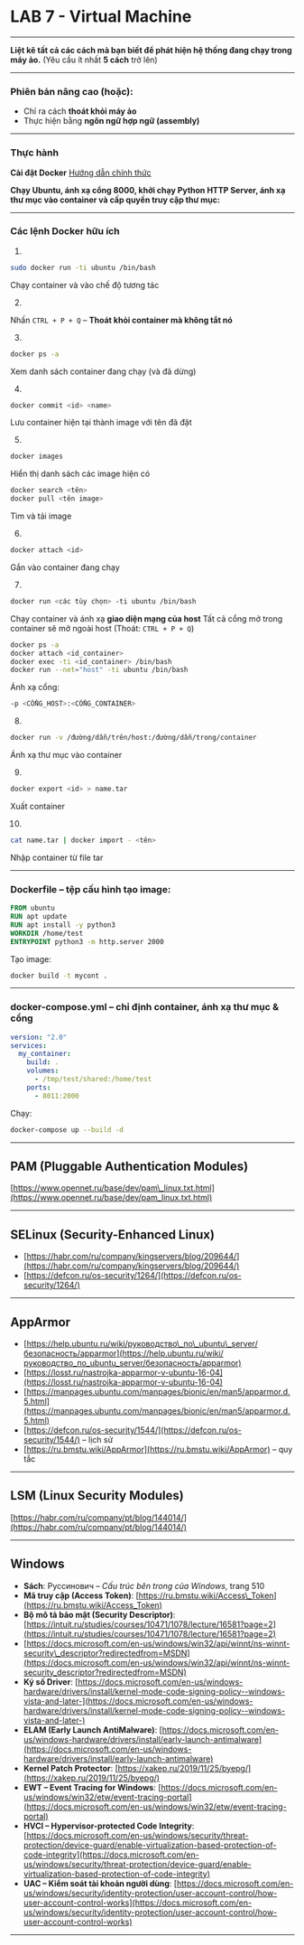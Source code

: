 # LAB 7 - Virtual Machine

---

**Liệt kê tất cả các cách mà bạn biết để phát hiện hệ thống đang chạy trong máy ảo.**
(Yêu cầu ít nhất **5 cách** trở lên)

---

### **Phiên bản nâng cao (hoặc):**

* Chỉ ra cách **thoát khỏi máy ảo**
* Thực hiện bằng **ngôn ngữ hợp ngữ (assembly)**

---

### **Thực hành**

**Cài đặt Docker**
[Hướng dẫn chính thức](https://docs.docker.com/engine/install)

**Chạy Ubuntu, ánh xạ cổng 8000, khởi chạy Python HTTP Server, ánh xạ thư mục vào container và cấp quyền truy cập thư mục:**

---

### **Các lệnh Docker hữu ích**

1.

```bash
sudo docker run -ti ubuntu /bin/bash
```

Chạy container và vào chế độ tương tác

2.

Nhấn `CTRL + P + Q` – **Thoát khỏi container mà không tắt nó**

3.

```bash
docker ps -a
```

Xem danh sách container đang chạy (và đã dừng)

4.

```bash
docker commit <id> <name>
```

Lưu container hiện tại thành image với tên đã đặt

5.

```bash
docker images
```

Hiển thị danh sách các image hiện có

```bash
docker search <tên>
docker pull <tên image>
```

Tìm và tải image

6.

```bash
docker attach <id>
```

Gắn vào container đang chạy

7.

```bash
docker run <các tùy chọn> -ti ubuntu /bin/bash
```

Chạy container và ánh xạ **giao diện mạng của host**
Tất cả cổng mở trong container sẽ mở ngoài host
(Thoát: `CTRL + P + Q`)

```bash
docker ps -a
docker attach <id_container>
docker exec -ti <id_container> /bin/bash
docker run --net="host" -ti ubuntu /bin/bash
```

Ánh xạ cổng:

```bash
-p <CỔNG_HOST>:<CỔNG_CONTAINER>
```

8.

```bash
docker run -v /đường/dẫn/trên/host:/đường/dẫn/trong/container
```

Ánh xạ thư mục vào container

9.

```bash
docker export <id> > name.tar
```

Xuất container

10.

```bash
cat name.tar | docker import - <tên>
```

Nhập container từ file tar

---

### **Dockerfile – tệp cấu hình tạo image:**

```Dockerfile
FROM ubuntu
RUN apt update
RUN apt install -y python3
WORKDIR /home/test
ENTRYPOINT python3 -m http.server 2000
```

Tạo image:

```bash
docker build -t mycont .
```

---

### **docker-compose.yml** – chỉ định container, ánh xạ thư mục & cổng

```yaml
version: "2.0"
services:
  my_container:
    build: .
    volumes:
      - /tmp/test/shared:/home/test
    ports:
      - 8011:2000
```

Chạy:

```bash
docker-compose up --build -d
```

---

## **PAM (Pluggable Authentication Modules)**

[https://www.opennet.ru/base/dev/pam\_linux.txt.html](https://www.opennet.ru/base/dev/pam_linux.txt.html)

---

## **SELinux (Security-Enhanced Linux)**

* [https://habr.com/ru/company/kingservers/blog/209644/](https://habr.com/ru/company/kingservers/blog/209644/)
* [https://defcon.ru/os-security/1264/](https://defcon.ru/os-security/1264/)

---

## **AppArmor**

* [https://help.ubuntu.ru/wiki/руководство\_по\_ubuntu\_server/безопасность/apparmor](https://help.ubuntu.ru/wiki/руководство_по_ubuntu_server/безопасность/apparmor)
* [https://losst.ru/nastrojka-apparmor-v-ubuntu-16-04](https://losst.ru/nastrojka-apparmor-v-ubuntu-16-04)
* [https://manpages.ubuntu.com/manpages/bionic/en/man5/apparmor.d.5.html](https://manpages.ubuntu.com/manpages/bionic/en/man5/apparmor.d.5.html)
* [https://defcon.ru/os-security/1544/](https://defcon.ru/os-security/1544/) – lịch sử
* [https://ru.bmstu.wiki/AppArmor](https://ru.bmstu.wiki/AppArmor) – quy tắc

---

## **LSM (Linux Security Modules)**

[https://habr.com/ru/company/pt/blog/144014/](https://habr.com/ru/company/pt/blog/144014/)

---

## **Windows**

* **Sách**: Руссинович – *Cấu trúc bên trong của Windows*, trang 510
* **Mã truy cập (Access Token)**: [https://ru.bmstu.wiki/Access\_Token](https://ru.bmstu.wiki/Access_Token)
* **Bộ mô tả bảo mật (Security Descriptor)**: [https://intuit.ru/studies/courses/10471/1078/lecture/16581?page=2](https://intuit.ru/studies/courses/10471/1078/lecture/16581?page=2)
* [https://docs.microsoft.com/en-us/windows/win32/api/winnt/ns-winnt-security\_descriptor?redirectedfrom=MSDN](https://docs.microsoft.com/en-us/windows/win32/api/winnt/ns-winnt-security_descriptor?redirectedfrom=MSDN)
* **Ký số Driver**: [https://docs.microsoft.com/en-us/windows-hardware/drivers/install/kernel-mode-code-signing-policy--windows-vista-and-later-](https://docs.microsoft.com/en-us/windows-hardware/drivers/install/kernel-mode-code-signing-policy--windows-vista-and-later-)
* **ELAM (Early Launch AntiMalware)**: [https://docs.microsoft.com/en-us/windows-hardware/drivers/install/early-launch-antimalware](https://docs.microsoft.com/en-us/windows-hardware/drivers/install/early-launch-antimalware)
* **Kernel Patch Protector**: [https://xakep.ru/2019/11/25/byepg/](https://xakep.ru/2019/11/25/byepg/)
* **EWT – Event Tracing for Windows**: [https://docs.microsoft.com/en-us/windows/win32/etw/event-tracing-portal](https://docs.microsoft.com/en-us/windows/win32/etw/event-tracing-portal)
* **HVCI – Hypervisor-protected Code Integrity**: [https://docs.microsoft.com/en-us/windows/security/threat-protection/device-guard/enable-virtualization-based-protection-of-code-integrity](https://docs.microsoft.com/en-us/windows/security/threat-protection/device-guard/enable-virtualization-based-protection-of-code-integrity)
* **UAC – Kiểm soát tài khoản người dùng**: [https://docs.microsoft.com/en-us/windows/security/identity-protection/user-account-control/how-user-account-control-works](https://docs.microsoft.com/en-us/windows/security/identity-protection/user-account-control/how-user-account-control-works)

---

